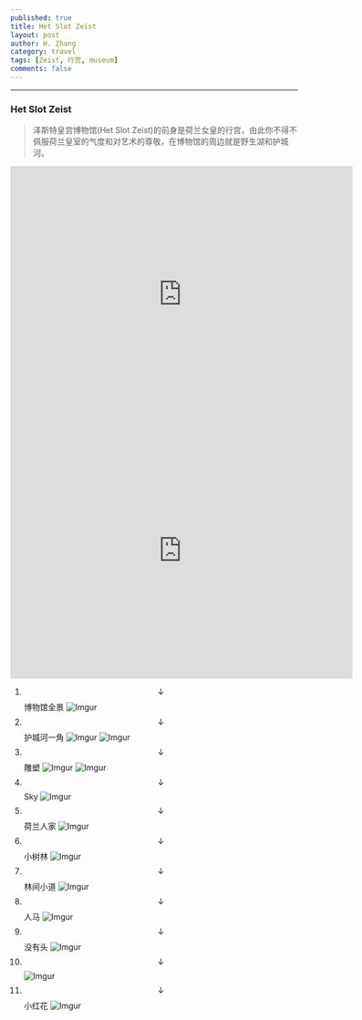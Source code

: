 ```yaml
---
published: true
title: Het Slot Zeist
layout: post
author: H. Zhang
category: travel 
tags: [Zeist, 行宫, museum]
comments: false
---
```


---

### Het Slot Zeist ###
> 泽斯特皇宫博物馆(Het Slot Zeist)的前身是荷兰女皇的行宫，由此你不得不佩服荷兰皇室的气度和对艺术的尊敬，在博物馆的周边就是野生湖和护城河。

<!--more-->
<iframe src="https://www.google.com/maps/embed?pb=!1m18!1m12!1m3!1d2452.0483732440835!2d5.232210951699552!3d52.07884927648061!2m3!1f0!2f0!3f0!3m2!1i1024!2i768!4f13.1!3m3!1m2!1s0x47c668013c1f6573%3A0x20dade5000fce9e7!2sSlot+Zeist!5e0!3m2!1szh-CN!2snl!4v1479750681406" width="600" height="450" frameborder="0" style="border:0" allowfullscreen></iframe>

<iframe src="https://www.google.com/maps/embed?pb=!1m0!3m2!1szh-CN!2snl!4v1479752040666!6m8!1m7!1s9DltY8KLSUokSCXt9QwN_A!2m2!1d52.07940383901165!2d5.235300794848058!3f217.95186610959482!4f4.5883881551820735!5f0.7820865974627469" width="600" height="450" frameborder="0" style="border:0" allowfullscreen></iframe>


1. $$\downarrow$$ 博物馆全景
![Imgur](http://i.imgur.com/Rk88AQZ.jpg)
2. $$\downarrow$$ 护城河一角
	![Imgur](http://i.imgur.com/wNXTMOi.jpg)
	![Imgur](http://i.imgur.com/K8qR81n.jpg)
2. $$\downarrow$$ 雕塑
	![Imgur](http://i.imgur.com/gaAsG1O.jpg)
	![Imgur](http://i.imgur.com/AadvbnY.jpg)
2. $$\downarrow$$ Sky
![Imgur](http://i.imgur.com/ztKdHDZ.jpg)
2. $$\downarrow$$ 荷兰人家
![Imgur](http://i.imgur.com/pXQpCV6.jpg)
2. $$\downarrow$$ 小树林
![Imgur](http://i.imgur.com/kiahuuB.jpg)
2. $$\downarrow$$ 林间小道
![Imgur](http://i.imgur.com/HxtnzJH.jpg)
2. $$\downarrow$$ 人马
![Imgur](http://i.imgur.com/TvEpqDV.jpg)
2. $$\downarrow$$ 没有头
![Imgur](http://i.imgur.com/qa8vT2j.jpg)
2. $$\downarrow$$ 
![Imgur](http://i.imgur.com/SozzGIT.jpg)
2. $$\downarrow$$ 小红花
![Imgur](http://i.imgur.com/oN4BIXc.jpg)

<!-- <center><embed src="http://gohom.win/HomPDF/mou.pdf" width="850" height="600"></center>
-->
